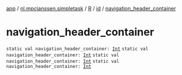 [app](../../../index.md) / [nl.mpcjanssen.simpletask](../../index.md) / [R](../index.md) / [id](index.md) / [navigation_header_container](.)

# navigation_header_container

`static val navigation_header_container: `[`Int`](https://kotlinlang.org/api/latest/jvm/stdlib/kotlin/-int/index.html)
`static val navigation_header_container: `[`Int`](https://kotlinlang.org/api/latest/jvm/stdlib/kotlin/-int/index.html)
`static val navigation_header_container: `[`Int`](https://kotlinlang.org/api/latest/jvm/stdlib/kotlin/-int/index.html)
`static val navigation_header_container: `[`Int`](https://kotlinlang.org/api/latest/jvm/stdlib/kotlin/-int/index.html)